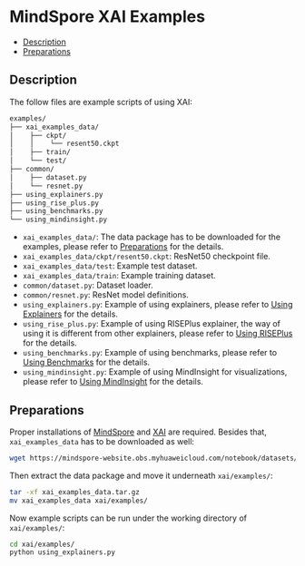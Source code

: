 # MindSpore XAI Examples

<!-- TOC -->

- [Description](#description)
- [Preparations](#preparations)

<!-- /TOC -->

## Description

The follow files are example scripts of using XAI:

```bash
examples/
├── xai_examples_data/
│    ├── ckpt/
│    │    └── resent50.ckpt
│    ├── train/
│    └── test/
├── common/
│    ├── dataset.py
│    └── resnet.py
├── using_explainers.py
├── using_rise_plus.py
├── using_benchmarks.py
└── using_mindinsight.py
```

- `xai_examples_data/`: The data package has to be downloaded for the examples, please refer to [Preparations](#preparations) for the details.
- `xai_examples_data/ckpt/resent50.ckpt`: ResNet50 checkpoint file.
- `xai_examples_data/test`: Example test dataset.
- `xai_examples_data/train`: Example training dataset.
- `common/dataset.py`: Dataset loader.
- `common/resnet.py`: ResNet model definitions.
- `using_explainers.py`: Example of using explainers, please refer to [Using Explainers](https://www.mindspore.cn/xai/docs/en/master/using_explainers.html) for the details.
- `using_rise_plus.py`: Example of using RISEPlus explainer, the way of using it is different from other explainers, please refer to [Using RISEPlus](https://www.mindspore.cn/xai/docs/en/master/using_explainers.html#using-riseplus) for the details.
- `using_benchmarks.py`: Example of using benchmarks, please refer to [Using Benchmarks](https://www.mindspore.cn/xai/docs/en/master/using_benchmarks.html) for the details.
- `using_mindinsight.py`: Example of using MindInsight for visualizations, please refer to [Using MindInsight](https://www.mindspore.cn/xai/docs/en/master/using_mindinsight.html) for the details.

## Preparations

Proper installations of [MindSpore](https://www.mindspore.cn/install) and [XAI](https://www.mindspore.cn/probability/docs/en/master/installation.html) are required. Besides that, `xai_examples_data` has to be downloaded as well:

```bash
wget https://mindspore-website.obs.myhuaweicloud.com/notebook/datasets/xai/xai_examples_data.tar.gz
```

Then extract the data package and move it underneath `xai/examples/`:

```bash
tar -xf xai_examples_data.tar.gz
mv xai_examples_data xai/examples/
```

Now example scripts can be run under the working directory of `xai/examples/`:

```bash
cd xai/examples/
python using_explainers.py
```
